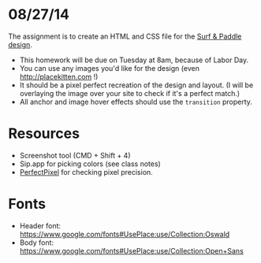 # 08/27/14
The assignment is to create an HTML and CSS file for the [Surf & Paddle design](surf-and-paddle.png).
- This homework will be due on Tuesday at 8am, because of Labor Day.
- You can use any images you'd like for the design (even http://placekitten.com !)
- It should be a pixel perfect recreation of the design and layout. (I will be overlaying the image over your site to check if it's a perfect match.)
- All anchor and image hover effects should use the `transition` property.

# Resources
- Screenshot tool (CMD + Shift + 4)
- Sip.app for picking colors (see class notes)
- [PerfectPixel](http://www.welldonecode.com/perfectpixel/) for checking pixel precision.

# Fonts
- Header font: https://www.google.com/fonts#UsePlace:use/Collection:Oswald
- Body font: https://www.google.com/fonts#UsePlace:use/Collection:Open+Sans
